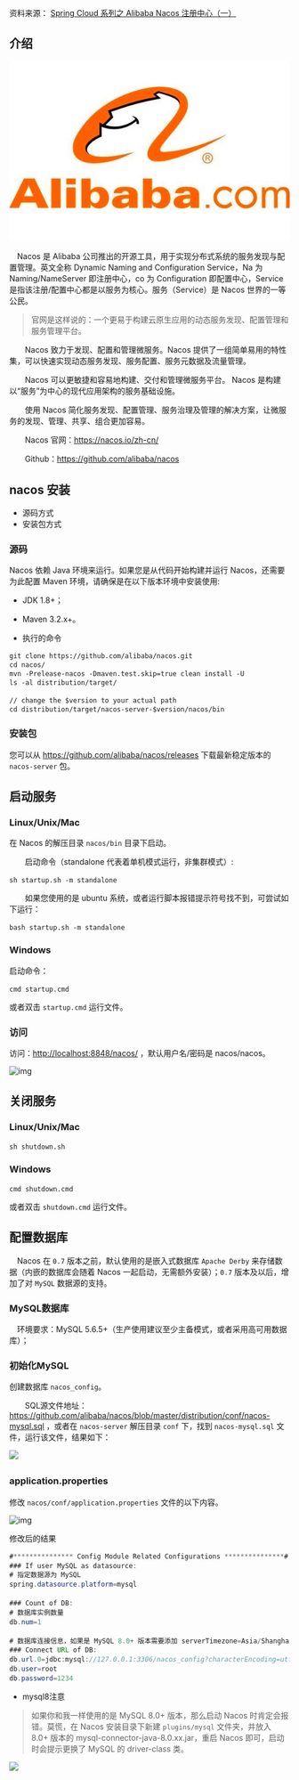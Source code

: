 

资料来源：
[Spring Cloud 系列之 Alibaba Nacos 注册中心（一）](https://www.cnblogs.com/mrhelloworld/p/nacos1.html)

## 介绍
![](large/e6c9d24ely1h1odrcdvn8j20h80b2mxi.jpg ':size=30%')

　Nacos 是 Alibaba 公司推出的开源工具，用于实现分布式系统的服务发现与配置管理。英文全称 Dynamic Naming and Configuration Service，Na 为 Naming/NameServer 即注册中心，co 为 Configuration 即配置中心，Service 是指该注册/配置中心都是以服务为核心。服务（Service）是 Nacos 世界的一等公民。

> 官网是这样说的：一个更易于构建云原生应用的动态服务发现、配置管理和服务管理平台。

　　Nacos 致力于发现、配置和管理微服务。Nacos 提供了一组简单易用的特性集，可以快速实现动态服务发现、服务配置、服务元数据及流量管理。

　　Nacos 可以更敏捷和容易地构建、交付和管理微服务平台。 Nacos 是构建以“服务”为中心的现代应用架构的服务基础设施。

　　使用 Nacos 简化服务发现、配置管理、服务治理及管理的解决方案，让微服务的发现、管理、共享、组合更加容易。

　　Nacos 官网：<https://nacos.io/zh-cn/>

　　Github：<https://github.com/alibaba/nacos>

##  nacos 安装

- 源码方式
- 安装包方式

### 源码

Nacos 依赖 Java 环境来运行。如果您是从代码开始构建并运行 Nacos，还需要为此配置 Maven 环境，请确保是在以下版本环境中安装使用:

- JDK 1.8+；
- Maven 3.2.x+。

- 执行的命令

```Shell
git clone https://github.com/alibaba/nacos.git
cd nacos/
mvn -Prelease-nacos -Dmaven.test.skip=true clean install -U  
ls -al distribution/target/

// change the $version to your actual path
cd distribution/target/nacos-server-$version/nacos/bin
```

### 安装包

您可以从 <https://github.com/alibaba/nacos/releases> 下载最新稳定版本的 `nacos-server` 包。

## 启动服务

### Linux/Unix/Mac

在 Nacos 的解压目录 `nacos/bin` 目录下启动。

　　启动命令（standalone 代表着单机模式运行，非集群模式）:

`sh startup.sh -m standalone`

　　如果您使用的是 ubuntu 系统，或者运行脚本报错提示符号找不到，可尝试如下运行：

`bash startup.sh -m standalone`

### Windows

启动命令：

`cmd startup.cmd`

或者双击 `startup.cmd` 运行文件。

### 访问

访问：<http://localhost:8848/nacos/> ，默认用户名/密码是 nacos/nacos。

![img](https://mrhelloworld.com/resources/articles/spring/spring-cloud/nacos/image-20200429142118555.png ':size=60%')

## 关闭服务

### Linux/Unix/Mac

```
sh shutdown.sh
```

### Windows

`cmd shutdown.cmd`

或者双击 `shutdown.cmd` 运行文件。

## 配置数据库

　Nacos 在 `0.7` 版本之前，默认使用的是嵌入式数据库 `Apache Derby` 来存储数据（内嵌的数据库会随着 Nacos 一起启动，无需额外安装）；`0.7` 版本及以后，增加了对 `MySQL` 数据源的支持。

### MySQL数据库

　环境要求：MySQL 5.6.5+（生产使用建议至少主备模式，或者采用高可用数据库）；

### 初始化MySQL

创建数据库 `nacos_config`。

　　SQL源文件地址：<https://github.com/alibaba/nacos/blob/master/distribution/conf/nacos-mysql.sql> ，或者在 `nacos-server` 解压目录 `conf` 下，找到 `nacos-mysql.sql` 文件，运行该文件，结果如下：

![](https://tva1.sinaimg.cn/large/e6c9d24ely1h0jl31n47cj206r08djrm.jpg)



### application.properties　

修改 `nacos/conf/application.properties` 文件的以下内容。

![img](https://mrhelloworld.com/resources/articles/spring/spring-cloud/nacos/image-20200429181636359.png)

修改后的结果

~~~~Java
#*************** Config Module Related Configurations ***************#
### If user MySQL as datasource:
# 指定数据源为 MySQL
spring.datasource.platform=mysql

### Count of DB:
# 数据库实例数量
db.num=1

# 数据库连接信息，如果是 MySQL 8.0+ 版本需要添加 serverTimezone=Asia/Shanghai
### Connect URL of DB:
db.url.0=jdbc:mysql://127.0.0.1:3306/nacos_config?characterEncoding=utf8&connectTimeout=1000&socketTimeout=3000&autoReconnect=true&serverTimezone=Asia/Shanghai
db.user=root
db.password=1234
~~~~

- mysql8注意
> 如果你和我一样使用的是 MySQL 8.0+ 版本，那么启动 Nacos 时肯定会报错。莫慌，在 Nacos 安装目录下新建 `plugins/mysql` 文件夹，并放入 8.0+ 版本的 mysql-connector-java-8.0.xx.jar，重启 Nacos 即可，启动时会提示更换了 MySQL 的 driver-class 类。

![](https://tva1.sinaimg.cn/large/e6c9d24ely1h0jl4wn4pfj20rb01p0t3.jpg)